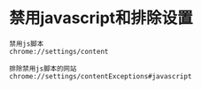 # 禁用javascript和排除设置

```text
禁用js脚本
chrome://settings/content

排除禁用js脚本的网站
chrome://settings/contentExceptions#javascript
```
